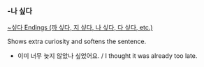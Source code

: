 ### -나 싶다
[~싶다 Endings (까 싶다, 지 싶다, 나 싶다, 다 싶다, etc.)](https://www.youtube.com/watch?v=yrjcW5JVUgc)

Shows extra curiosity and softens the sentence.
- 이미 너무 늦지 않았나 싶었어요. / I thought it was already too late.